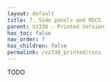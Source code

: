 ```yaml
---
layout: default
title: 7. Side panels and RSCS
parent: Vz330 - Printed Version
has_toc: false
nav_order: 7
has_children: false
permalink: /vz330_printed/rscs
---
```


TODO
